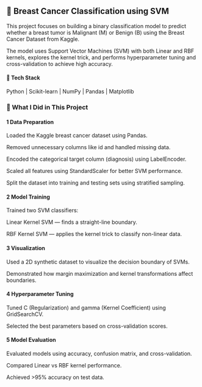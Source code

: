 ## 🧬 Breast Cancer Classification using SVM

This project focuses on building a binary classification model to predict whether a breast tumor is Malignant (M) or Benign (B) using the Breast Cancer Dataset from Kaggle.

The model uses Support Vector Machines (SVM) with both Linear and RBF kernels, explores the kernel trick, and performs hyperparameter tuning and cross-validation to achieve high accuracy.

#### 🧰 Tech Stack

Python | Scikit-learn | NumPy | Pandas | Matplotlib

### 🚀 What I Did in This Project
#### 1️ Data Preparation

Loaded the Kaggle breast cancer dataset using Pandas.

Removed unnecessary columns like id and handled missing data.

Encoded the categorical target column (diagnosis) using LabelEncoder.

Scaled all features using StandardScaler for better SVM performance.

Split the dataset into training and testing sets using stratified sampling.

#### 2️ Model Training

Trained two SVM classifiers:

Linear Kernel SVM — finds a straight-line boundary.

RBF Kernel SVM — applies the kernel trick to classify non-linear data.

#### 3 Visualization

Used a 2D synthetic dataset to visualize the decision boundary of SVMs.

Demonstrated how margin maximization and kernel transformations affect boundaries.

#### 4️ Hyperparameter Tuning

Tuned C (Regularization) and gamma (Kernel Coefficient) using GridSearchCV.

Selected the best parameters based on cross-validation scores.

#### 5️ Model Evaluation

Evaluated models using accuracy, confusion matrix, and cross-validation.

Compared Linear vs RBF kernel performance.

Achieved >95% accuracy on test data.

